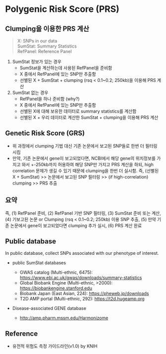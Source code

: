 
# Polygenic Risk Score (PRS)

## Clumping을 이용한 PRS 계산

> X: SNPs in our data <br>
> SumStat: Summary Statistics <br>
> RefPanel: Reference Panel

1. SumStat 정보가 있는 경우
   - SumStat을 계산하는데 사용된 RefPanel을 준비함
   - X 중에서 RefPanel에 있는 SNP만 추출함
   - 선별된 X + SumStat + clumping (rsq < 0.1~0.2; 250kb)을 이용해 PRS 계산
2. SumStat 없는 경우
   - RefPanel을 하나 준비함 (why?)
   - X 중에서 RefPanel에 있는 SNP만 추출함
   - 선별된 X에 대해 보유한 데이터로 summary statistics를 계산함
   - 선별된 X + 우리 데이터로 계산한 SumStat + clumping을 이용해 PRS 계산


## Genetic Risk Score (GRS) 

- 위 과정에서 clumping 기법 대신 기존 논문에서 보고된 SNP들로 한번 더 필터링 시킴
- 만약, 기존 논문에서 gene이 보고되었다면, NCBI에서 해당 gene의 위치정보를 가지고 와서 +-250kb까지 허용하여 해당 SNP만 가지고 PRS 계산을 하되, high correlation 문제가 생길 수 있기 때문에 clumping을 한번 더 실시함. 즉, (선별된 X + SumStat) >> 논문에서 보고된 SNP 필터링 >> (if high-correlation) clumping >> PRS 추출


## 요약

즉, (1) RefPanel 준비, (2) RefPanel 기반 SNP 필터링, (3) SumStat 준비 또는 계산, (4) 기보고된 논문 or Clumping (rsq < 0.1~0.2; 250kb) 이용 SNP 추출, (5) 만약 기존 논문에서 gene이 보고되었다면 clumping 추가 실시, (6) PRS 계산 완료





## Public database

In public database, collect SNPs associated with our phenotype of interest.

- public SumStat databases
  * GWAS catalog (Multi-ethnic, 6475): https://www.ebi.ac.uk/gwas/downloads/summary-statistics
  * Global Biobank Engine (Multi-ethnic, >2000): https://biobankengine.stanford.edu
  * Biobank Japan (East Asian, 224): https://pheweb.jp/downloads
  * T2D AMP portal (Multi-ethnic, 292): https://t2d.hugeamp.org


- Disease-associated GENE database
   * http://amp.pharm.mssm.edu/Harmonizome





## Reference
- 유전적 위험도 측정 가이드라인(v1.0) by KNIH


